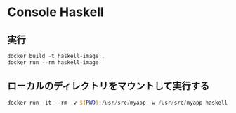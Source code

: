 ﻿# Console Haskell
## 実行
```powershell
docker build -t haskell-image .
docker run --rm haskell-image
```
## ローカルのディレクトリをマウントして実行する
```powershell
docker run -it --rm -v ${PWD}:/usr/src/myapp -w /usr/src/myapp haskell-image runhaskell hello.hs
```


